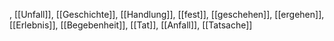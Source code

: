 , [[Unfall]], [[Geschichte]], [[Handlung]], [[fest]], [[geschehen]], [[ergehen]], [[Erlebnis]], [[Begebenheit]], [[Tat]], [[Anfall]], [[Tatsache]]